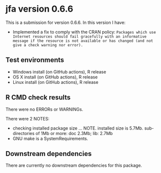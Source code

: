 # jfa version 0.6.6

This is a submission for version 0.6.6. In this version I have:

* Implemented a fix to comply with the CRAN policy: `Packages which use Internet resources should fail gracefully with an informative message if the resource is not available or has changed (and not give a check warning nor error).`

## Test environments

* Windows install (on GitHub actions), R release
* OS X install (on GitHub actions), R release
* Linux install (on GitHub actions), R release

## R CMD check results
There were no ERRORs or WARNINGs.

There were 2 NOTES:

* checking installed package size ... NOTE. installed size is 5.7Mb. sub-directories of 1Mb or more: doc 2.3Mb; lib: 2.7Mb
* GNU make is a SystemRequirements.

## Downstream dependencies
There are currently no downstream dependencies for this package.
